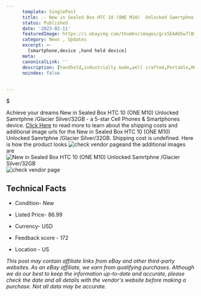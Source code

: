 ```yaml
---
      template: SinglePost
      title: -- New in Sealed Box HTC 10 (ONE M10)  Unlocked Samrtphne /Glacier Silver/32GB
      status: Published
      date: '2023-02-11'
      featuredImage: https://i.ebayimg.com/thumbs/images/g/x5EAAOSw7lBi1Wb5/s-l225.jpg
      category: News , Updates
      excerpt: >-
        [smartphone,device ,hand held device]
      meta:
      canonicalLink: ''
      description: [handheld,industrially made,well crafted,Portable,Mobile,Compact,Convenient,Lightweight,Maneuverable,Man-portable,Miniature,Carriable,Hand-held,Light,Holdable,Transportable,Mobile device,Pocket-sized,On-the-go,Wireless,Cordless,Compact size,Convenient size, smartphone,device ,hand held device]
      noindex: false
      
        
---
```

$

Achieve your dreams New in Sealed Box HTC 10 (ONE M10)  Unlocked Samrtphne /Glacier Silver/32GB - a 5-star Cell Phones & Smartphones device. [Click Here](https://www.ebay.com/itm/195226292139?hash=item2d7464cfab%3Ag%3Ax5EAAOSw7lBi1Wb5&mkevt=1&mkcid=1&mkrid=711-53200-19255-0&campid=%253CePNCampaignId%253E&customid=%253CreferenceId%253E&toolid=10049) to read more to learn about the shipping costs and additional image urls for the New in Sealed Box HTC 10 (ONE M10)  Unlocked Samrtphne /Glacier Silver/32GB. Shipping cost is undefined. Here is how the product looks ![check vendor page](https://i.ebayimg.com/thumbs/images/g/x5EAAOSw7lBi1Wb5/s-l225.jpg)and the additional images are![New in Sealed Box HTC 10 (ONE M10)  Unlocked Samrtphne /Glacier Silver/32GB](https://i.ebayimg.com/images/g/x5EAAOSw7lBi1Wb5/s-l960.jpg)![check vendor page]()



 ## Technical Facts 



     
      

 - Condition- New 


      

 - Listed Price- 86.99 


      

 - Currency- USD 


      

 - Feedback score - 172 


      

 - Location - US 


      
      

 *_This post may contain affiliate links from eBay and other third-party websites. As an eBay affiliate, we earn from qualifying purchases. Although we do our best to keep the information up-to-date and accurate, please check the date and all details with the vendor's website before making a purchase. Not all data may be accurate._*






